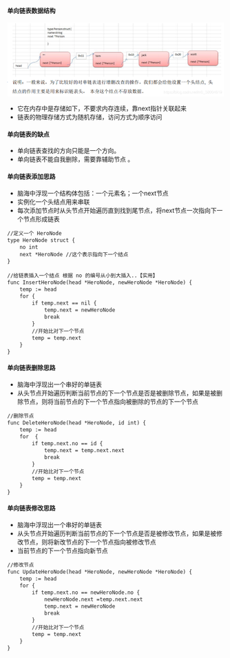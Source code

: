 #### 单向链表数据结构

![img](./img/20200425215928426.png)

- 它在内存中是存储如下，不要求内存连续，靠next指针关联起来
- 链表的物理存储方式为随机存储，访问方式为顺序访问

#### 单向链表的缺点

- 单向链表查找的方向只能是一个方向。
- 单向链表不能自我删除，需要靠辅助节点 。

#### 单向链表添加思路

+ 脑海中浮现一个结构体包括：一个元素名；一个next节点
+ 实例化一个头结点用来串联
+ 每次添加节点时从头节点开始遍历直到找到尾节点，将next节点一次指向下一个节点形成链表

```
//定义一个 HeroNode
type HeroNode struct {
	no int
	next *HeroNode //这个表示指向下一个结点
}

//给链表插入一个结点 根据 no 的编号从小到大插入..【实用】
func InsertHeroNode(head *HeroNode, newHeroNode *HeroNode) {
	temp := head
	for {
		if temp.next == nil {
			temp.next = newHeroNode
			break
		}
		//开始比对下一个节点
		temp = temp.next
	}
}
```

#### 单向链表删除思路

+ 脑海中浮现出一个串好的单链表
+ 从头节点开始遍历判断当前节点的下一个节点是否是被删除节点，如果是被删除节点，则将当前节点的下一个节点指向被删除的节点的下一个节点

```
//删除节点
func DeleteHeroNode(head *HeroNode, id int) {
	temp := head
	for  {
		if temp.next.no == id {
			temp.next = temp.next.next
			break
		}
		//开始比对下一个节点
		temp = temp.next
	}
}
```

#### 单向链表修改思路

+ 脑海中浮现出一个串好的单链表
+ 从头节点开始遍历判断当前节点的下一个节点是否是被修改节点，如果是被修改节点，则将新改节点的下一个节点指向被修改节点
+ 当前节点的下一个节点指向新节点

```
//修改节点
func UpdateHeroNode(head *HeroNode, newHeroNode *HeroNode) {
	temp := head
	for {
		if temp.next.no == newHeroNode.no {
			newHeroNode.next =temp.next.next
			temp.next = newHeroNode
			break
		}
		//开始比对下一个节点
		temp = temp.next
	}
}
```